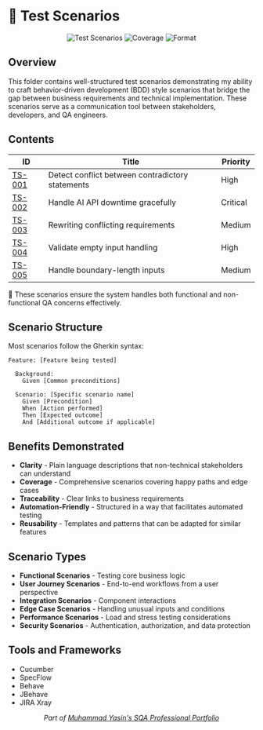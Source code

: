 # 📝 Test Scenarios

<div align="center">

![Test Scenarios](https://img.shields.io/badge/Test%20Scenarios-BDD%20Style-green?style=flat)
![Coverage](https://img.shields.io/badge/Coverage-End--to--End-blue?style=flat)
![Format](https://img.shields.io/badge/Format-Gherkin-orange?style=flat)

</div>

## Overview

This folder contains well-structured test scenarios demonstrating my ability to craft behavior-driven development (BDD) style scenarios that bridge the gap between business requirements and technical implementation. These scenarios serve as a communication tool between stakeholders, developers, and QA engineers.

## Contents

| ID     | Title                                           | Priority  |
|--------|--------------------------------------------------|-----------|
| [TS-001](./TS-001-Detect-Logical-Conflict.md) | Detect conflict between contradictory statements | High      |
| [TS-002](./TS-002-API-Downtime-Handling.md) | Handle AI API downtime gracefully                | Critical  |
| [TS-003](./TS-003-Rewrite-Conflicts.md) | Rewriting conflicting requirements               | Medium    |
| [TS-004](./TS-004-Empty-Input-Validation.md) | Validate empty input handling                    | High      |
| [TS-005](./TS-005-Large-Input-Boundary-Test.md) | Handle boundary-length inputs                    | Medium    |

🧠 These scenarios ensure the system handles both functional and non-functional QA concerns effectively.

## Scenario Structure

Most scenarios follow the Gherkin syntax:

```gherkin
Feature: [Feature being tested]

  Background: 
    Given [Common preconditions]

  Scenario: [Specific scenario name]
    Given [Precondition]
    When [Action performed]
    Then [Expected outcome]
    And [Additional outcome if applicable]
```

## Benefits Demonstrated

- **Clarity** - Plain language descriptions that non-technical stakeholders can understand
- **Coverage** - Comprehensive scenarios covering happy paths and edge cases
- **Traceability** - Clear links to business requirements
- **Automation-Friendly** - Structured in a way that facilitates automated testing
- **Reusability** - Templates and patterns that can be adapted for similar features

## Scenario Types

- **Functional Scenarios** - Testing core business logic
- **User Journey Scenarios** - End-to-end workflows from a user perspective
- **Integration Scenarios** - Component interactions
- **Edge Case Scenarios** - Handling unusual inputs and conditions
- **Performance Scenarios** - Load and stress testing considerations
- **Security Scenarios** - Authentication, authorization, and data protection

## Tools and Frameworks

- Cucumber
- SpecFlow
- Behave
- JBehave
- JIRA Xray

<div align="center">
  <i>Part of <a href="https://github.com/Yasin-asif/SQA-Professional-Portfolio">Muhammad Yasin's SQA Professional Portfolio</a></i>
</div> 